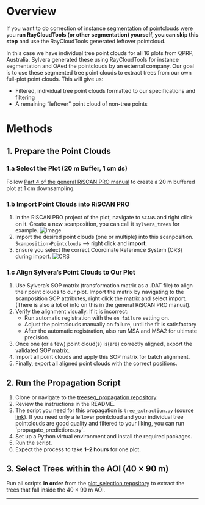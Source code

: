 # Overview

If you want to do correction of instance segmentation of pointclouds were you **ran RayCloudTools (or other segmentation) yourself, you can skip this step** and use the RayCloudTools generated leftover pointcloud.

In this case we have individual tree point clouds for all 16 plots from QPRP, Australia. Sylvera generated these using RayCloudTools for instance segmentation and QAed the pointclouds by an external company. Our goal is to use these segmented tree point clouds to extract trees from our own full-plot point clouds. This will give us:

- Filtered, individual tree point clouds formatted to our specifications and filtering
- A remaining “leftover” point cloud of non-tree points

# Methods

## 1. Prepare the Point Clouds

### 1.a Select the Plot (20 m Buffer, 1 cm ds)
Follow [Part 4 of the general RiSCAN PRO manual](https://github.com/qforestlab/riscan-general/blob/main/4_select_plot_point_cloud.md) to create a 20 m buffered plot at 1 cm downsampling.

### 1.b Import Point Clouds into RiSCAN PRO
1. In the RiSCAN PRO project of the plot, navigate to `SCANS` and right click on it. Create a new scanposition, you can call it `sylvera_trees` for example.
![image](https://github.com/user-attachments/assets/7335a523-32a0-407e-b389-c74169a4dd4d)
2. Import the desired point clouds (one or multiple) into this scanposition. `Scanposition>Pointclouds` --> right click and **import**.
3. Ensure you select the correct Coordinate Reference System (CRS) during import.
 ![CRS](https://github.com/user-attachments/assets/73a96c07-4030-4fd1-ba09-77db1902fb43)


### 1.c Align Sylvera’s Point Clouds to Our Plot
1. Use Sylvera’s SOP matrix (transformation matrix as a .DAT file) to align their point clouds to our plot. Import the matrix by navigating to the scanposition SOP attributes, right click the matrix and select import. (There is also a lot of info on this in the general RiSCAN PRO manual).
2. Verify the alignment visually. If it is incorrect:  
   - Run automatic registration with the `on failure` setting on.
   - Adjust the pointclouds manually on failure, until the fit is satisfactory
   - After the automatic registration, also run MSA and MSA2 for ultimate precision.
3. Once one (or a few) point cloud(s) is(are) correctly aligned, export the validated SOP matrix.
4. Import all point clouds and apply this SOP matrix for batch alignment.  
5. Finally, export all aligned point clouds with the correct positions.

## 2. Run the Propagation Script

1. Clone or navigate to the [treeseg_propagation repository](https://github.com/qforestlab/treeseg_propagation).  
2. Review the instructions in the README.  
3. The script you need for this propagation is `tree_extraction.py` ([source link](https://github.com/qforestlab/treeseg_propagation/blob/master/tree_extraction.py)). If you need only a leftover pointcloud and your individual tree pointclouds are good quality and filtered to your liking, you can run ´propagate_predictions.py´.
4. Set up a Python virtual environment and install the required packages.
5. Run the script.
6. Expect the process to take **1–2 hours** for one plot.


## 3. Select Trees within the AOI (40 × 90 m)

Run all scripts **in order** from the [plot_selection repository](https://github.com/qforestlab/plot_selection) to extract the trees that fall inside the 40 × 90 m AOI.

---
